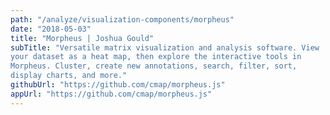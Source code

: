 ```yaml
---
path: "/analyze/visualization-components/morpheus"
date: "2018-05-03"
title: "Morpheus | Joshua Gould"
subTitle: "Versatile matrix visualization and analysis software. View
your dataset as a heat map, then explore the interactive tools in
Morpheus. Cluster, create new annotations, search, filter, sort,
display charts, and more."
githubUrl: "https://github.com/cmap/morpheus.js"
appUrl: "https://github.com/cmap/morpheus.js"
---
```


